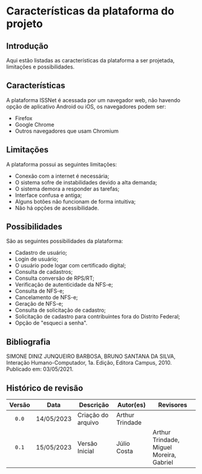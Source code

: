 # Características da plataforma do projeto
## Introdução
Aqui estão listadas as características da plataforma a ser projetada, limitações e possibilidades.

## Características
A plataforma ISSNet é acessada por um navegador web, não havendo opção de aplicativo Android ou iOS, os navegadores podem ser:

- Firefox
- Google Chrome
- Outros navegadores que usam Chromium

## Limitações
A plataforma possui as seguintes limitações:

- Conexão com a internet é necessária;
- O sistema sofre de instabilidades devido a alta demanda;
- O sistema demora a responder as tarefas;
- Interface confusa e antiga;
- Alguns botões não funcionam de forma intuitiva;
- Não há opções de acessibilidade.

## Possibilidades
São as seguintes possibilidades da plataforma:

- Cadastro de usuário;
- Login de usuário;
- O usuário pode logar com certificado digital;
- Consulta de cadastros;
- Consulta conversão de RPS/RT;
- Verificação de autenticidade da NFS-e;
- Consulta de NFS-e;
- Cancelamento de NFS-e;
- Geração de NFS-e;
- Consulta de solicitação de cadastro;
- Solicitação de cadastro para contribuintes fora do Distrito Federal;
- Opção de "esqueci a senha".


<!-- ## Referências -->
<!-- FONTES CITADAS UTILIZADAS PARA EMBASAR O TEXTO. REMOVER CASO NÃO HOUVER  -->

## Bibliografia
SIMONE DINIZ JUNQUEIRO BARBOSA, BRUNO SANTANA DA SILVA, Interação Humano-Computador, 1a.
Edição, Editora Campus, 2010. Publicado em: 03/05/2021.
<!-- FONTES CONSULTADAS DURANTE A ELABORAÇÃO DO TEXTO, CITADAS OU NÃO. REMOVER CASO NÃO HOUVER -->

## Histórico de revisão

| Versão     | Data        | Descrição            | Autor(es)                          | Revisores      |
| :--------: | :---------: | -------------------- | ---------------------------------- | -------------- |
| `0.0`      |  14/05/2023 | Criação do arquivo   | Arthur Trindade                    |  |
| `0.1`      |  15/05/2023 | Versão Inicial       | Júlio Costa                        | Arthur Trindade, Miguel Moreira, Gabriel|